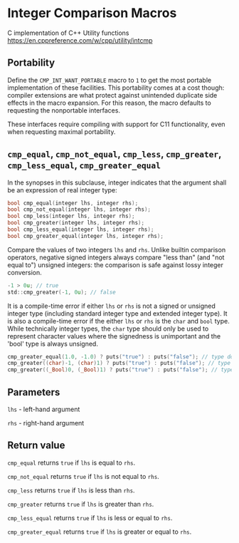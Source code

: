# Integer Comparison Macros
C implementation of C++ Utility functions https://en.cppreference.com/w/cpp/utility/intcmp

## Portability
Define the `CMP_INT_WANT_PORTABLE` macro to `1` to get the most portable implementation of these facilities. This portability comes at a cost though: compiler extensions are what protect against unintended duplicate side effects in the macro expansion. For this reason, the macro defaults to requesting the nonportable interfaces.

These interfaces require compiling with support for C11 functionality, even when requesting maximal portability.

## `cmp_equal`, `cmp_not_equal`, `cmp_less`, `cmp_greater`, `cmp_less_equal`, `cmp_greater_equal`

In the synopses in this subclause, integer indicates that the argument shall be an expression of real integer type:

```c
bool cmp_equal(integer lhs, integer rhs);
bool cmp_not_equal(integer lhs, integer rhs);
bool cmp_less(integer lhs, integer rhs);
bool cmp_greater(integer lhs, integer rhs);
bool cmp_less_equal(integer lhs, integer rhs);
bool cmp_greater_equal(integer lhs, integer rhs);
```

Compare the values of two integers `lhs` and `rhs`. Unlike builtin comparison operators, negative signed integers always compare "less than" (and "not equal to") unsigned integers: the comparison is safe against lossy integer conversion.

```c
-1 > 0u; // true
std::cmp_greater(-1, 0u); // false
```
 
It is a compile-time error if either `lhs` or `rhs` is not a signed or unsigned integer type (including standard integer type and extended integer type). It is also a compile-time error if the either `lhs` or `rhs` is the `char` and `bool` type.  While technically integer types, the `char` type should only be used to represent character values where the signedness is unimportant and the 'bool' type is always unsigned.   

```c
cmp_greater_equal(1.0, -1.0) ? puts("true") : puts("false"); // type double, doesn't compile
cmp_greater((char)-1, (char)1) ? puts("true") : puts("false"); // type char, doesn't compile
cmp_greater((_Bool)0, (_Bool)1) ? puts("true") : puts("false"); // type _Bool, doesn't compile
```

## Parameters
`lhs` - left-hand argument

`rhs` - right-hand argument

## Return value

`cmp_equal` returns `true` if `lhs` is equal to `rhs`.

`cmp_not_equal` returns `true` if `lhs` is not equal to `rhs`.

`cmp_less` returns `true` if `lhs` is less than `rhs`.

`cmp_greater` returns `true` if `lhs` is greater than `rhs`.

`cmp_less_equal` returns `true` if `lhs` is less or equal to `rhs`.

`cmp_greater_equal` returns `true` if `lhs` is greater or equal to `rhs`.

